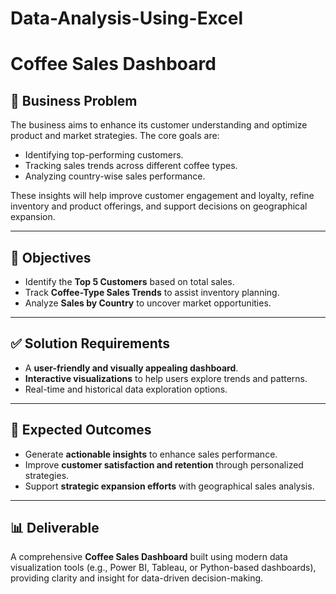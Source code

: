 # Data-Analysis-Using-Excel
# Coffee Sales Dashboard

## 📌 Business Problem

The business aims to enhance its customer understanding and optimize product and market strategies. The core goals are:

- Identifying top-performing customers.
- Tracking sales trends across different coffee types.
- Analyzing country-wise sales performance.

These insights will help improve customer engagement and loyalty, refine inventory and product offerings, and support decisions on geographical expansion.

---

## 🎯 Objectives

- Identify the **Top 5 Customers** based on total sales.
- Track **Coffee-Type Sales Trends** to assist inventory planning.
- Analyze **Sales by Country** to uncover market opportunities.

---

## ✅ Solution Requirements

- A **user-friendly and visually appealing dashboard**.
- **Interactive visualizations** to help users explore trends and patterns.
- Real-time and historical data exploration options.

---

## 🚀 Expected Outcomes

- Generate **actionable insights** to enhance sales performance.
- Improve **customer satisfaction and retention** through personalized strategies.
- Support **strategic expansion efforts** with geographical sales analysis.

---

## 📊 Deliverable

A comprehensive **Coffee Sales Dashboard** built using modern data visualization tools (e.g., Power BI, Tableau, or Python-based dashboards), providing clarity and insight for data-driven decision-making.
